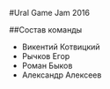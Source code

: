 #Ural Game Jam 2016

##Состав команды
+   Викентий Котвицкий
+   Рычков Егор
+   Роман Быков
+   Александр Алексеев
